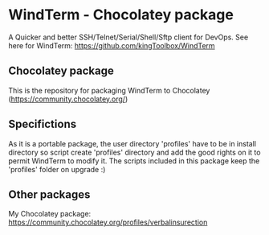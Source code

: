 ﻿# WindTerm - Chocolatey package

A Quicker and better SSH/Telnet/Serial/Shell/Sftp client for DevOps.
See here for WindTerm: <https://github.com/kingToolbox/WindTerm>

## Chocolatey package

This is the repository for packaging WindTerm to Chocolatey (<https://community.chocolatey.org/>)

## Specifictions

As it is a portable package, the user directory 'profiles' have to be in install directory so script create 'profiles' directory and add the good rights on it to permit WindTerm to modify it.
The scripts included in this package keep the 'profiles' folder on upgrade :)

## Other packages

My Chocolatey package: <https://community.chocolatey.org/profiles/verbalinsurection>

